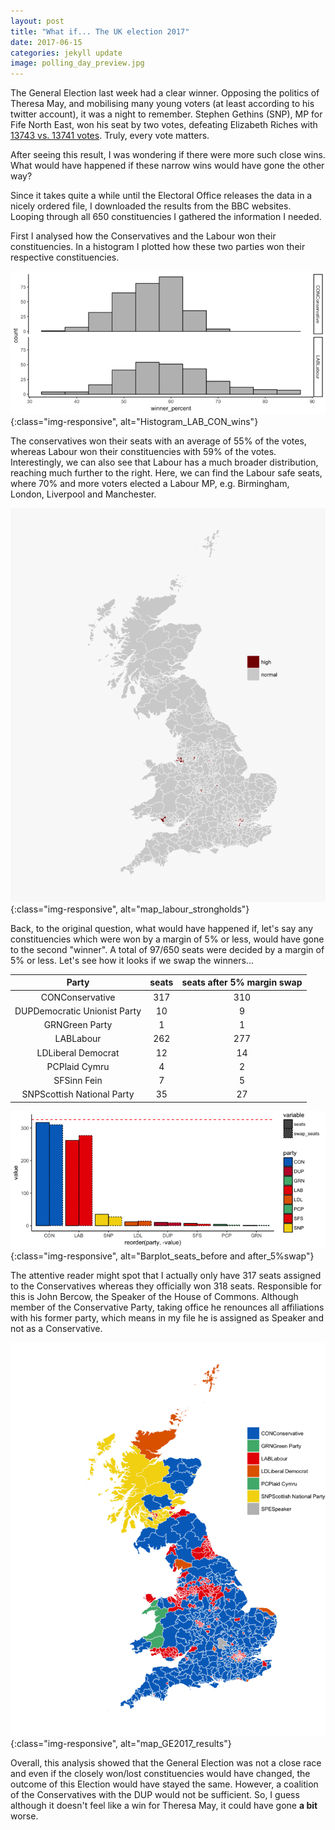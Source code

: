 ```yaml
---
layout: post
title: "What if... The UK election 2017"
date: 2017-06-15
categories: jekyll update
image: polling_day_preview.jpg
---
```


The General Election last week had a clear winner. Opposing the politics of Theresa May, and mobilising many young voters (at least according to his twitter account), it was a night to remember. 
Stephen Gethins (SNP), MP for Fife North East, won his seat by two votes, defeating Elizabeth Riches with [13743 vs. 13741 votes][bbc]. Truly, every vote matters.

After seeing this result, I was wondering if there were more such close wins. What would have happened if these narrow wins would have gone the other way? 

Since it takes quite a while until the Electoral Office releases the data in a nicely ordered file, I downloaded the results from the BBC websites. Looping through all 650 constituencies I gathered the information I needed.

First I analysed how the Conservatives and the Labour won their constituencies. In a histogram I plotted how these two parties won their respective constituencies. 

![histogram_wins](/assets/GE2017/histo_win_percent.png){:class="img-responsive", alt="Histogram_LAB_CON_wins"}

The conservatives won their seats with an average of 55% of the votes, whereas Labour won their constituencies with 59% of the votes. Interestingly, we can also see that Labour has a much broader distribution, reaching much further to the right. Here, we can find the Labour safe seats, where 70% and more voters elected a Labour MP, e.g. Birmingham, London, Liverpool and Manchester.

![Labour_strongholds](/assets/GE2017/uk_ge2017_labour_highWins.png){:class="img-responsive", alt="map_labour_strongholds"}

Back, to the original question, what would have happened if, let's say any constituencies which were won by a margin of 5% or less, would have gone to the second "winner". A total of 97/650 seats were decided by a margin of 5% or less. Let's see how it looks if we swap the winners...

**Party**|**seats**|**seats after 5% margin swap**
:-----:|:-----:|:-----:
CONConservative|317|310
DUPDemocratic Unionist Party|10|9
GRNGreen Party|1|1
LABLabour|262|277
LDLiberal Democrat|12|14
PCPlaid Cymru|4|2
SFSinn Fein|7|5
SNPScottish National Party|35|27


![barplot_seats](/assets/GE2017/ge2017_seats.png){:class="img-responsive", alt="Barplot_seats_before and after_5%swap"}

The attentive reader might spot that I actually only have 317 seats assigned to the Conservatives whereas they officially won 318 seats. Responsible for this is John Bercow, the Speaker of the House of Commons. Although member of the Conservative Party, taking office he renounces all affiliations with his former party, which means in my file he is assigned as Speaker and not as a Conservative.

![map_results_GE2017](/assets/GE2017/uk_ge2017_results.png){:class="img-responsive", alt="map_GE2017_results"}

Overall, this analysis showed that the General Election was not a close race and even if the closely won/lost constituencies would have changed, the outcome of this Election would have stayed the same. However, a coalition of the Conservatives with the DUP would not be sufficient. So, I guess although it doesn't feel like a win for Theresa May, it could have gone **a bit** worse.




[bbc]: http://www.bbc.com/news/uk-scotland-scotland-politics-40214545